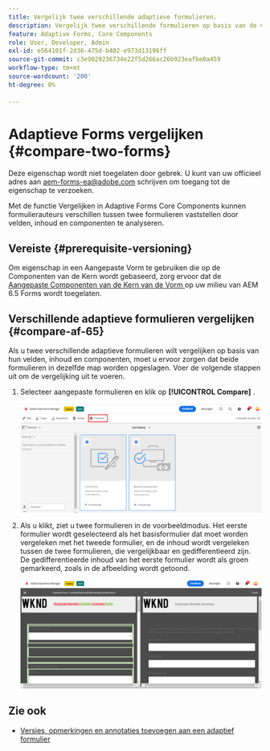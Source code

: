 ```yaml
---
title: Vergelijk twee verschillende adaptieve formulieren.
description: Vergelijk twee verschillende formulieren op basis van de velden, inhoud en formuliercomponenten.
feature: Adaptive Forms, Core Components
role: User, Developer, Admin
exl-id: e564101f-2d36-475d-b402-e973d13196ff
source-git-commit: c3e9029236734e22f5d266ac26b923eafbe0a459
workflow-type: tm+mt
source-wordcount: '200'
ht-degree: 0%

---
```


# Adaptieve Forms vergelijken {#compare-two-forms}

<span class="preview"> Deze eigenschap wordt niet toegelaten door gebrek. U kunt van uw officieel adres aan aem-forms-ea@adobe.com schrijven om toegang tot de eigenschap te verzoeken.</span>

Met de functie Vergelijken in Adaptive Forms Core Components kunnen formulierauteurs verschillen tussen twee formulieren vaststellen door velden, inhoud en componenten te analyseren.

## Vereiste {#prerequisite-versioning}

Om eigenschap in een Aangepaste Vorm te gebruiken die op de Componenten van de Kern wordt gebaseerd, zorg ervoor dat de [ Aangepaste Componenten van de Kern van de Vorm ](/help/forms/using/enable-adaptive-forms-core-components.md) op uw milieu van AEM 6.5 Forms wordt toegelaten.

## Verschillende adaptieve formulieren vergelijken {#compare-af-65}

Als u twee verschillende adaptieve formulieren wilt vergelijken op basis van hun velden, inhoud en componenten, moet u ervoor zorgen dat beide formulieren in dezelfde map worden opgeslagen. Voer de volgende stappen uit om de vergelijking uit te voeren.

1. Selecteer aangepaste formulieren en klik op **[!UICONTROL Compare]** .

   ![ vergelijk adaptieve vormen ](/help/forms/using/assets/compare-two-forms.png)

1. Als u klikt, ziet u twee formulieren in de voorbeeldmodus. Het eerste formulier wordt geselecteerd als het basisformulier dat moet worden vergeleken met het tweede formulier, en de inhoud wordt vergeleken tussen de twee formulieren, die vergelijkbaar en gedifferentieerd zijn. De gedifferentieerde inhoud van het eerste formulier wordt als groen gemarkeerd, zoals in de afbeelding wordt getoond.

   ![ Vergelijkte vormen ](/help/forms/using/assets/compared-forms.png)

## Zie ook

* [Versies, opmerkingen en annotaties toevoegen aan een adaptief formulier](/help/forms/using/add-versioning-reviews-comments.md)
